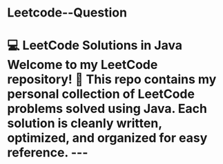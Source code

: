 # Leetcode--Question
# 💻 LeetCode Solutions in Java  Welcome to my LeetCode repository! 🚀   This repo contains my personal collection of LeetCode problems solved using **Java**. Each solution is cleanly written, optimized, and organized for easy reference.  ---  ##  
